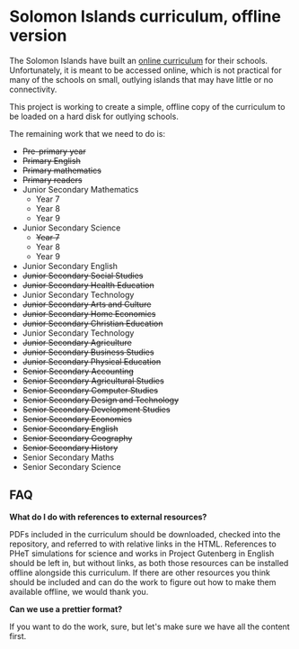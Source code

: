 # Solomon Islands curriculum, offline version

The Solomon Islands have built an [online curriculum](www.iresource.gov.sb/) for their schools. Unfortunately, it is meant to be accessed online, which is not practical for many of the schools on small, outlying islands that may have little or no connectivity.

This project is working to create a simple, offline copy of the curriculum to be loaded on a hard disk for outlying schools.

The remaining work that we need to do is:

- ~~Pre-primary year~~
- ~~Primary English~~
- ~~Primary mathematics~~
- ~~Primary readers~~
- Junior Secondary Mathematics
  - Year 7
  - Year 8
  - Year 9
- Junior Secondary Science
  - ~~Year 7~~
  - Year 8
  - Year 9
- Junior Secondary English
- ~~Junior Secondary Social Studies~~
- ~~Junior Secondary Health Education~~
- Junior Secondary Technology
- ~~Junior Secondary Arts and Culture~~
- ~~Junior Secondary Home Economics~~
- ~~Junior Secondary Christian Education~~
- Junior Secondary Technology
- ~~Junior Secondary Agriculture~~
- ~~Junior Secondary Business Studies~~
- ~~Junior Secondary Physical Education~~
- ~~Senior Secondary Accounting~~
- ~~Senior Secondary Agricultural Studies~~
- ~~Senior Secondary Computer Studies~~
- ~~Senior Secondary Design and Technology~~
- ~~Senior Secondary Development Studies~~
- ~~Senior Secondary Economics~~
- ~~Senior Secondary English~~
- ~~Senior Secondary Geography~~
- ~~Senior Secondary History~~
- Senior Secondary Maths
- Senior Secondary Science

## FAQ

**What do I do with references to external resources?**

PDFs included in the curriculum should be downloaded, checked into the repository, and referred to with relative links in the HTML. References to PHeT simulations for science and works in Project Gutenberg in English should be left in, but without links, as both those resources can be installed offline alongside this curriculum. If there are other resources you think should be included and can do the work to figure out how to make them available offline, we would thank you.

**Can we use a prettier format?**

If you want to do the work, sure, but let's make sure we have all the content first.
